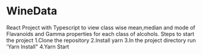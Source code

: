 # WineData
React Project  with Typescript to view class wise mean,median and mode of Flavanoids and Gamma properties for each class of alcohols.
Steps to start the project
1.Clone the repository
2.Install yarn
3.In the project directory run 'Yarn Install"
4.Yarn Start
